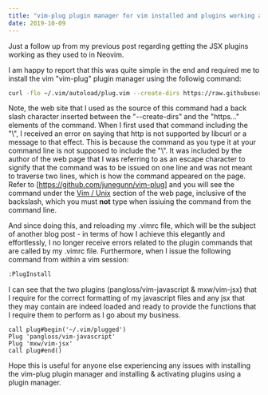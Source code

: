 ```yaml
---
title: "vim-plug plugin manager for vim installed and plugins working again"
date: 2019-10-09
---
```


Just a follow up from my previous post regarding getting the JSX plugins working as they used to in Neovim.

I am happy to report that this was quite simple in the end and required me to install the vim "vim-plug" plugin manager using the followig command:

````bash
curl -flo ~/.vim/autoload/plug.vim --create-dirs https://raw.githubusercontent.com/junegunn/vim-plug/master/plug.vim
````

Note, the web site that I used as the source of this command had a back slash character inserted between the "--create-dirs" and the "https..." elements of the command. When I first used that command including the "\\\", I received an error on saying that http is not supported by libcurl or a message to that effect. This is because the command as you type it at your command line is not supposed to include the "\\\". It was included by the author of the web page that I was referring to as an escape character to signify that the command was to be issued on one line and was not meant to traverse two lines, which is how the command appeared on the page. Refer to [https://github.com/junegunn/vim-plug] and you will see the command under the [Vim / Unix](https://github.com/junegunn/vim-plug) section of the web page, inclusive of the backslash, which you must **not** type when issiuing the command from the command line.

And since doing this, and reloading my .vimrc file, which will be the subject of another blog post - in terms of how I achieve this elegantly and effortlessly, I no longer receive errors related to the plugin commands that are called by my .vimrc file. Furthermore, when I issue the following command from within a vim session:

````bash
:PlugInstall
````

I can see that the two plugins (pangloss/vim-javascript & mxw/vim-jsx) that I require for the correct formatting of my javascript files and any jsx that they may contain are indeed loaded and ready to provide the functions that I require them to perform as I go about my business.

````vim
call plug#begin('~/.vim/plugged')
Plug 'pangloss/vim-javascript'
Plug 'mxw/vim-jsx'
call plug#end()
````
Hope this is useful for anyone else experiencing any issues with installing the vim-plug plugin manager and installing & activating plugins using a plugin manager.

[https://github.com/junegunn/vim-plug]: https://github.com/junegunn/vim-plug
